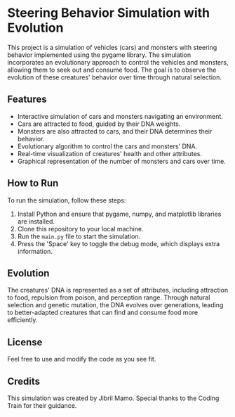 # Steering Behavior Simulation with Evolution

This project is a simulation of vehicles (cars) and monsters with steering behavior implemented using the pygame library. The simulation incorporates an evolutionary approach to control the vehicles and monsters, allowing them to seek out and consume food. The goal is to observe the evolution of these creatures' behavior over time through natural selection.

## Features

- Interactive simulation of cars and monsters navigating an environment.
- Cars are attracted to food, guided by their DNA weights.
- Monsters are also attracted to cars, and their DNA determines their behavior.
- Evolutionary algorithm to control the cars and monsters' DNA.
- Real-time visualization of creatures' health and other attributes.
- Graphical representation of the number of monsters and cars over time.

## How to Run

To run the simulation, follow these steps:

1. Install Python and ensure that pygame, numpy, and matplotlib libraries are installed.
2. Clone this repository to your local machine.
3. Run the `main.py` file to start the simulation.
4. Press the 'Space' key to toggle the debug mode, which displays extra information.

## Evolution

The creatures' DNA is represented as a set of attributes, including attraction to food, repulsion from poison, and perception range. Through natural selection and genetic mutation, the DNA evolves over generations, leading to better-adapted creatures that can find and consume food more efficiently.

## License

Feel free to use and modify the code as you see fit.

## Credits

This simulation was created by Jibril Mamo. Special thanks to the Coding Train for their guidance.
